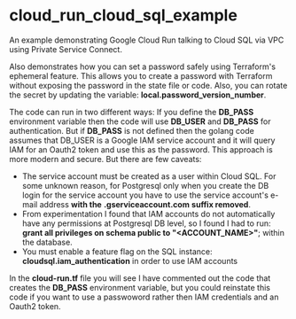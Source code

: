 # cloud_run_cloud_sql_example
An example demonstrating Google Cloud Run talking to Cloud SQL via VPC using Private Service Connect.

Also demonstrates how you can set a password safely using Terraform's ephemeral feature.  This allows you to create a password
with Terraform without exposing the password in the state file or code.  Also, you can rotate the secret by updating the variable: **local.password_version_number**.

The code can run in two different ways:  If you define the **DB_PASS** environment variable then the code will use **DB_USER** and **DB_PASS** for authentication.  But if **DB_PASS** is not defined then the golang code assumes that DB_USER is a Google IAM service account and it will query IAM for an Oauth2 token and use this as the password.  This approach is more modern and secure.  But there are few caveats: 

* The service account must be created as a user within Cloud SQL.  For some unknown reason, for Postgresql only when you create the DB login for the service account you have to use the service account's e-mail address __with the__ **.gserviceaccount.com** __suffix removed__.
* From experimentation I found that IAM accounts do not automatically have any permissions at Postgresql DB level, so I found I had to run: **grant all privileges on schema public to "<ACCOUNT_NAME>"**; within the database.
* You must enable a feature flag on the SQL instance: **cloudsql.iam_authentication** in order to use IAM accounts

In the **cloud-run.tf** file you will see I have commented out the code that creates the **DB_PASS** environment variable, but you could reinstate this code if you want to use a passwoword rather then IAM credentials and an Oauth2 token.
